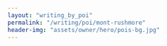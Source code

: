 ```yaml
---
layout: "writing_by_poi"
permalink: "/writing/poi/mont-rushmore"
header-img: "assets/owner/hero/pois-bg.jpg"
---
```

